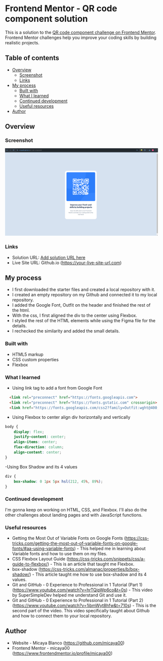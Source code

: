# Frontend Mentor - QR code component solution

This is a solution to the [QR code component challenge on Frontend Mentor](https://www.frontendmentor.io/challenges/qr-code-component-iux_sIO_H). Frontend Mentor challenges help you improve your coding skills by building realistic projects. 

## Table of contents

- [Overview](#overview)
  - [Screenshot](#screenshot)
  - [Links](#links)
- [My process](#my-process)
  - [Built with](#built-with)
  - [What I learned](#what-i-learned)
  - [Continued development](#continued-development)
  - [Useful resources](#useful-resources)
- [Author](#author)

## Overview

### Screenshot

![](./screenshot.png)

### Links

- Solution URL: [Add solution URL here](https://your-solution-url.com)
- Live Site URL: Github.io (https://your-live-site-url.com)

## My process
- I first downloaded the starter files and created a local repository with it. 
- I created an empty repository on my Github and connected it to my local repository.
- I added the Google Font, Outfit on the header and finished the rest of the html.
- With the css, I first aligned the div to the center using Flexbox. 
- I styled the rest of the HTML elements while using the Figma file for the details.
- I rechecked the similarity and added the small details. 

### Built with

- HTML5 markup
- CSS custom properties
- Flexbox

### What I learned

- Using link tag to add a font from Google Font
```html
  <link rel="preconnect" href="https://fonts.googleapis.com">
  <link rel="preconnect" href="https://fonts.gstatic.com" crossorigin>
  <link href="https://fonts.googleapis.com/css2?family=Outfit:wght@400;700&display=swap" rel="stylesheet">

```

- Using Flexbox to center align div horizontally and vertically
```css
body {
    display: flex;
    justify-content: center;
    align-items: center;
    flex-direction: column;
    align-content: center;
}
```

-Using Box Shadow and its 4 values
```css
div {
    box-shadow: 0 1px 5px hsl(212, 45%, 89%);
}
```

### Continued development

I'm gonna keep on working on HTML, CSS, and Flexbox. I'll also do the other challenges about landing pages and with JavaScript functions.

### Useful resources

- Getting the Most Out of Variable Fonts on Google Fonts (https://css-tricks.com/getting-the-most-out-of-variable-fonts-on-google-fonts/#aa-using-variable-fonts) - This helped me in learning about Variable fonts and how to use them on my files.
- CSS Flexbox Layout Guide (https://css-tricks.com/snippets/css/a-guide-to-flexbox/) - This is an article that taught me Flexbox.
- box-shadow (https://css-tricks.com/almanac/properties/b/box-shadow/) - This article taught me how to use box-shadow and its 4 values.
- Git and GitHub - 0 Experience to Professional in 1 Tutorial (Part 1) (https://www.youtube.com/watch?v=hrTQipWp6co&t=0s) - This video by SuperSimpleDev helped me understand Git and use it.
- Git and GitHub - 0 Experience to Professional in 1 Tutorial (Part 2)(https://www.youtube.com/watch?v=1ibmWyt8hfw&t=710s) - This is the second part of the video. This video specifically taught about Github and how to connect them to your local repository.

## Author

- Website - Micaya Blanco (https://github.com/micaya00)
- Frontend Mentor - micaya00 (https://www.frontendmentor.io/profile/micaya00)